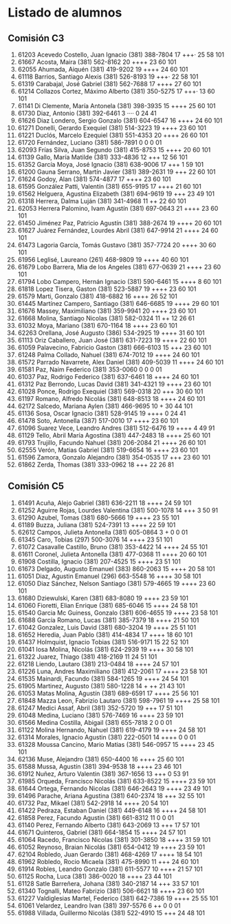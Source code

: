 # Listado de alumnos

## Comisión C3
01.  61203  Acevedo Costello, Juan Ignacio       (381) 388-7804   17   +++·        25   58   101
02.  61667  Acosta, Maira                        (381) 562-8162   20   ++++        23   60   101
03.  62055  Ahumada, Aiquén                      (381) 419-9202   19   ++++        24   60   101
04.  61118  Barrios, Santiago Alexis             (381) 526-8193   19   +++·        22   58   101
05.  61319  Carabajal, José Gabriel              (381) 562-7688   17   ++++        27   60   101
06.  61214  Collazos Cortez, Máximo Alberto      (381) 350-5275   17   +++·        13   60   101
07.  61141  Di Clemente, María Antonela          (381) 398-3935   15   ++++        25   60   101
08.  61730  Diaz, Antonio                        (381) 392-6461    3   ····         0   24    41
09.  61626  Diaz Londero, Sergio Gonzalo         (381) 604-6547   16   ++++        24   60   101
10.  61271  Donelli, Gerardo Exequiel            (381) 514-3223   19   ++++        23   60   101
11.  61221  Duclós, Marcelo Ezequiel             (381) 551-4353   20   ++++        26   60   101
12.  61720  Fernández, Luciano                   (381) 586-7891    0                0    0    01
13.  62093  Frías Silva, Juan Segundo            (381) 415-8753   15   ++++        20   60   101
14.  61139  Gallo, María Matilde                 (381) 333-4836   12   +++         12   56   101
15.  61352  García Moya, José Ignacio            (381) 638-9006   17   +++          1   59   101
16.  61200  Gauna Serrano, Martín Javier         (381) 389-2631   19   +++         22   60   101
17.  61624  Godoy, Alan                          (381) 574-4877   17   ++++        23   60   101
18.  61595  González Patti, Valentín             (381) 655-9195   17   ++++        21   60   101
19.  61562  Helguera, Agustina Elizabeth         (381) 694-9619   19   +++         23   49   101
20.  61318  Herrera, Dalma Luján                 (381) 341-4968   11   ++          22   60   101
21.  62053  Herrera Palomino, Ivam Agustín       (381) 697-0643   21   ++++        23   60   101
22.  61450  Jiménez Paz, Patricio Agustín        (381) 388-2674   19   ++++        20   60   101
23.  61627  Juárez Fernández, Lourdes Abril      (381) 647-9914   21   ++++        24   60   101
24.  61473  Lagoria García, Tomás Gustavo        (381) 357-7724   20   ++++        30   60   101
25.  61956  Leglisé, Laureano                    (261) 468-9809   19   ++++        40   60   101
26.  61679  Lobo Barrera, Mia de los Angeles     (381) 677-0639   21   ++++        23   60   101
27.  61794  Lobo Campero, Hernán Ignacio         (381) 590-6461   15   ++++         8   60   101
28.  61818  Lopez Tisera, Gaston                 (381) 523-5887   19   ++++        23   60   101
29.  61579  Marti, Gonzalo                       (381) 418-6882   16   ++++        26   52   101
30.  61445  Martínez Campero, Santiago           (381) 646-6685   19   ++++        29   60   101
31.  61676  Massey, Maximiliano                  (381) 359-9941   20   ++++        23   60   101
32.  61668  Molina, Santiago Nicolas             (381) 582-0324   11   ++          12   26    61
33.  61032  Moya, Mariano                        (381) 670-1164   18   ++++        23   60   101
34.  62263  Orellana, José Augusto               (386) 534-2925   19   ++++        31   60   101
35.  61113  Oriz Caballero, Juan José            (381) 631-7223   19   ++++        22   60   101
36.  61059  Palavecino, Fabricio Gaston          (381) 666-6103   15   +++         23   60   101
37.  61248  Palma Collado, Nahuel                (381) 674-7012   19   ++++        24   60   101
38.  61572  Parrado Navarrete, Alex Daniel       (381) 409-5039   11   ++++        24   60   101
39.  61581  Paz, Naim Federico                   (381) 353-0060    0                0    0    01
40.  61037  Paz, Rodrigo Federico                (381) 637-6461   18   ++++        24   60   101
41.  61312  Paz Berrondo, Lucas David            (381) 341-4321   19   ++++        23   60   101
42.  61028  Ponce, Rodrigo Exequiel              (381) 569-0318   20   +++         30   60   101
43.  61197  Romano, Alfredo Nicolás              (381) 648-8513   18   ++++        24   60   101
44.  62172  Salcedo, Mariana Aylen               (381) 466-9695   10      +        30   44   101
45.  61136  Sosa, Oscar Ignacio                  (381) 528-9145   19   ++++         0   24    41
46.  61478  Soto, Antonella                      (387) 517-0010   17   ++++        23   60   101
47.  61096  Suarez Vece, Leandro Andres          (381) 512-6476   19   ++++         4   49    91
48.  61129  Tello, Abril María Agostina          (381) 447-2483   18   ++++        25   60   101
49.  61793  Trujillo, Facundo Nahuel             (381) 206-2084   21   ++++        26   60   101
50.  62555  Verón, Matias Gabriel                (381) 519-6654   16   ++++        23   60   101
51.  61596  Zamora, Gonzalo Alejandro            (381) 354-0535   17   +++         23   60   101
52.  61862  Zerda, Thomas                        (381) 333-0962   18   +++         22   26    81

## Comisión C5
01.  61491  Acuña, Alejo Gabriel                 (381) 636-2211   18   ++++        24   59   101
02.  61252  Aguirre Rojas, Lourdes Valentina     (381) 500-1078   14   +++          3   50    91
03.  61290  Azubel, Tomas                        (381) 680-5666   19   ++++        23   55   101
04.  61189  Buzza, Juliana                       (381) 524-7391   13   ++++        22   59   101
05.  62612  Campos, Julieta Antonella            (381) 605-0864    3   +            0    0    01
06.  61345  Caro, Tobias                         (297) 500-3076   14   ++++        23   51   101
07.  61072  Casavalle Castillo, Bruno            (381) 353-4422   14   ++++        24   55   101
08.  61611  Coronel, Julieta Antonella           (381) 477-0368   11   ++++        20   60   101
09.  61908  Costilla, Ignacio                    (381) 207-4525   15   ++++        23   51   101
10.  61673  Delgado, Augusto Emanuel             (383) 860-2063   15   ++++        20   58   101
11.  61051  Diaz, Agustin Emanuel                (296) 663-5548   16   ++++        30   58   101
12.  61050  Diaz Sánchez, Nelson Santiago        (381) 579-4665   19   ++++        23   60   101
13.  61680  Dziewulski, Karen                    (381) 683-8080   19   ++++        23   59   101
15.  61060  Fioretti, Elian Enrique              (381) 685-6046   15   ++++        24   58   101
16.  61540  Garcia Mc Guiness, Gonzalo           (381) 606-4655   19   ++++        23   58   101
17.  61688  García Romano, Lucas                 (381) 385-7379   18   ++++        21   50   101
18.  61042  Gonzalez, Luis David                 (381) 680-3204   19   ++++        25   51   101
19.  61652  Heredia, Juan Pablo                  (381) 414-4834   17   ++++        18   60   101
20.  61437  Holmquist, Ignacio Tobias            (381) 516-9171   15               22   52   101
21.  61041  Iosa Molina, Nicolás                 (381) 624-2939   19   ++++        30   58   101
22.  61322  Juarez, Thiago                       (381) 418-2169   11               24   51   101
23.  61218  Liendo, Lautaro                      (381) 213-0484   18   ++++        24   57   101
24.  61226  Luna, Andres Maximiliano             (381) 412-2061   17   ++++        23   58   101
25.  61535  Mainardi, Facundo                    (381) 584-1265   19   ++++        24   54   101
26.  61905  Martinez, Augusto                    (381) 580-1228   14   + ++        21   43   101
27.  61053  Matas Molina, Agustín                (381) 689-6591   17   ++++        25   56   101
28.  61848  Mazza Leon, Fabrizio Lautaro         (381) 598-7961   19   ++++        25   58   101
29.  61247  Medici Assaf, Abril                  (381) 352-5720   19   +++         17   51   101
30.  61048  Medina, Luciano                      (381) 576-7469   16   ++++        23   59   101
31.  61566  Medina Costilla, Abigail             (381) 655-7818    2                0    0    01
32.  61122  Molina Hernando, Nahuel              (381) 619-4179   19   ++++        24   58   101
33.  61314  Morales, Ignacio Agustin             (381) 222-0501   14   ++++         0    0    01
34.  61328  Moussa Cancino, Mario Matias         (381) 546-0957   15   ++++        23   45   101
35.  62136  Muse, Alejandro                      (381) 650-4400   16   ++++        25   60   101
36.  61588  Mussa, Agustín                       (381) 394-9538   18   ++++        23   46   101
37.  61912  Nuñez, Arturo Valentin               (381) 367-1656   13   +++          0   53    91
38.  61985  Orqueda, Francisco Nicolás           (381) 633-8522   15   ++++        23   59   101
39.  61644  Ortega, Fernando Nicolas             (381) 646-2643   19   ++++        23   49   101
40.  61496  Parache, Ariana Agustina             (381) 640-2374   18   +++         32   55   101
41.  61732  Paz, Mikael                          (381) 542-2918   14   ++++        20   54   101
42.  61422  Pedraza, Estaban Daniel              (381) 449-6148   16   ++++        24   58   101
43.  61858  Perez, Facundo Agustin               (381) 661-8312   11                0    0    01
44.  61140  Perez, Fernando Alberto              (381) 643-2069   13   +++         17   57   101
45.  61671  Quinteros, Gabriel                   (381) 664-1854   15   ++++        24   57   101
46.  61064  Racedo, Francisco Nicolas            (381) 301-3850   18   ++++        31   59   101
47.  61052  Reynoso, Braian Nicolás              (381) 654-0412   19   ++++        23   59   101
48.  62104  Robledo, Juan Gerardo                (381) 468-4269   17   ++++        18   54   101
49.  61962  Robledo, Rocio Micaela               (381) 475-8990   11   +++         24   60   101
50.  61914  Robles, Leandro Gonzalo              (381) 611-5577   10   ++++        21   57   101
51.  61125  Rocha, Luca                          (381) 386-0020   18   ++++        23   44   101
53.  61128  Satle Barreñera, Johana              (381) 340-2187   14   +++         33   57   101
54.  61340  Tognalli, Mateo Fabrizio             (381) 506-6621   18   ++++        23   60   101
55.  61227  Valdiglesias Martel, Federico        (381) 642-7386   19   ++++        25   55   101
56.  61061  Velardez, Leandro Ivan               (381) 397-5576    6   ++           0    0    01
57.  61988  Villada, Guillermo Nicolás           (381) 522-4910   15   +++         24   48   101
